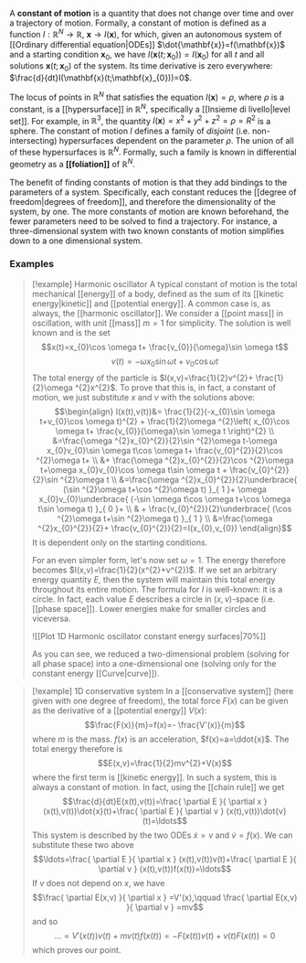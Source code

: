 A **constant of motion** is a quantity that does not change over time and over a trajectory of motion. Formally, a constant of motion is defined as a function $I:\mathbb{R}^{N}\to \mathbb{R}$, $\mathbf{x}\to I(\mathbf{x})$, for which, given an autonomous system of [[Ordinary differential equation|ODEs]] $\dot{\mathbf{x}}=f(\mathbf{x})$ and a starting condition $\mathbf{x}_{0}$, we have $I(\mathbf{x}(t;\mathbf{x}_{0}))=I(\mathbf{x}_{0})$ for all $t$ and all solutions $\mathbf{x}(t;\mathbf{x}_{0})$ of the system. Its time derivative is zero everywhere: $\frac{d}{dt}I(\mathbf{x}(t;\mathbf{x}_{0}))=0$.

The locus of points in $\mathbb{R}^{N}$ that satisfies the equation $I(\mathbf{x})=\rho$, where $\rho$ is a constant, is a [[hypersurface]] in $\mathbb{R}^{N}$, specifically a [[Insieme di livello|level set]]. For example, in $\mathbb{R}^{3}$, the quantity $I(\mathbf{x})=x^{2}+y^{2}+z^{2}=\rho=R^{2}$ is a sphere. The constant of motion $I$ defines a family of *disjoint* (i.e. non-intersecting) hypersurfaces dependent on the parameter $\rho$. The union of all of these hypersurfaces is $\mathbb{R}^{N}$. Formally, such a family is known in differential geometry as a **[[foliation]]** of $\mathbb{R}^{N}$.

The benefit of finding constants of motion is that they add bindings to the parameters of a system. Specifically, each constant reduces the [[degree of freedom|degrees of freedom]], and therefore the dimensionality of the system, by one. The more constants of motion are known beforehand, the fewer parameters need to be solved to find a trajectory. For instance, a three-dimensional system with two known constants of motion simplifies down to a one dimensional system.
### Examples
> [!example] Harmonic oscillator
> A typical constant of motion is the total mechanical [[energy]] of a body, defined as the sum of its [[kinetic energy|kinetic]] and [[potential energy]]. A common case is, as always, the [[harmonic oscillator]]. We consider a [[point mass]] in oscillation, with unit [[mass]] $m=1$ for simplicity. The solution is well known and is the set
> $$x(t)=x_{0}\cos \omega t+ \frac{v_{0}}{\omega}\sin \omega t$$
> $$v(t)=-\omega x_{0}\sin \omega t+v_{0}\cos \omega t$$
> The total energy of the particle is $I(x,v)=\frac{1}{2}v^{2}+ \frac{1}{2}\omega ^{2}x^{2}$. To prove that this is, in fact, a constant of motion, we just substitute $x$ and $v$ with the solutions above:
> $$\begin{align}
> I(x(t),v(t))&= \frac{1}{2}(-x_{0}\sin \omega t+v_{0}\cos \omega t)^{2} + \frac{1}{2}\omega ^{2}\left( x_{0}\cos \omega t+ \frac{v_{0}}{\omega}\sin \omega t \right)^{2} \\
> &=\frac{\omega ^{2}x_{0}^{2}}{2}\sin ^{2}\omega t-\omega x_{0}v_{0}\sin \omega t\cos \omega t+ \frac{v_{0}^{2}}{2}\cos ^{2}\omega t+ \\
  &+ \frac{\omega ^{2}x_{0}^{2}}{2}\cos ^{2}\omega t+\omega x_{0}v_{0}\cos \omega t\sin \omega t + \frac{v_{0}^{2}}{2}\sin ^{2}\omega t \\
> &=\frac{\omega ^{2}x_{0}^{2}}{2}\underbrace{ (\sin ^{2}\omega t+\cos ^{2}\omega t) }_{ 1 }+ \omega x_{0}v_{0}\underbrace{ (-\sin \omega t\cos \omega t+\cos \omega t\sin \omega t) }_{ 0 }+ \\
  & + \frac{v_{0}^{2}}{2}\underbrace{ (\cos ^{2}\omega t+\sin ^{2}\omega t) }_{ 1 } \\
> &=\frac{\omega ^{2}x_{0}^{2}}{2}+ \frac{v_{0}^{2}}{2}=I(x_{0},v_{0})
> \end{align}$$
> It is dependent only on the starting conditions.
> 
> For an even simpler form, let's now set $\omega=1$. The energy therefore becomes $I(x,v)=\frac{1}{2}(x^{2}+v^{2})$. If we set an arbitrary energy quantity $E$, then the system will maintain this total energy throughout its entire motion. The formula for $I$ is well-known: it is a circle. In fact, each value $E$ describes a circle in $(x,v)$-space (i.e. [[phase space]]). Lower energies make for smaller circles and viceversa.
> 
> ![[Plot 1D Harmonic oscillator constant energy surfaces|70%]]
> 
> As you can see, we reduced a two-dimensional problem (solving for all phase space) into a one-dimensional one (solving only for the constant energy [[Curve|curve]]).

> [!example] 1D conservative system
> In a [[conservative system]] (here given with one degree of freedom), the total force $F(x)$ can be given as the derivative of a [[potential energy]] $V(x)$:
> $$\frac{F(x)}{m}=f(x)=- \frac{V'(x)}{m}$$
> where $m$ is the mass. $f(x)$ is an acceleration, $f(x)=a=\ddot{x}$. The total energy therefore is
> $$E(x,v)=\frac{1}{2}mv^{2}+V(x)$$
> where the first term is [[kinetic energy]]. In such a system, this is always a constant of motion. In fact, using the [[chain rule]] we get
> $$\frac{d}{dt}E(x(t),v(t))=\frac{ \partial E }{ \partial x } (x(t),v(t))\dot{x}(t)+\frac{ \partial E }{ \partial v } (x(t),v(t))\dot{v}(t)=\ldots$$
> This system is described by the two ODEs $\dot{x}=v$ and $\dot{v}=f(x)$. We can substitute these two above
> $$\ldots=\frac{ \partial E }{ \partial x } (x(t),v(t))v(t)+\frac{ \partial E }{ \partial v } (x(t),v(t))f(x(t))=\ldots$$
> If $v$ does not depend on $x$, we have
> $$\frac{ \partial E(x,v) }{ \partial x } =V'(x),\qquad \frac{ \partial E(x,v) }{ \partial v } =mv$$
> and so
> $$\ldots=V'(x(t))v(t)+mv(t)f(x(t))=-F(x(t))v(t)+v(t)F(x(t))=0$$
> which proves our point.
